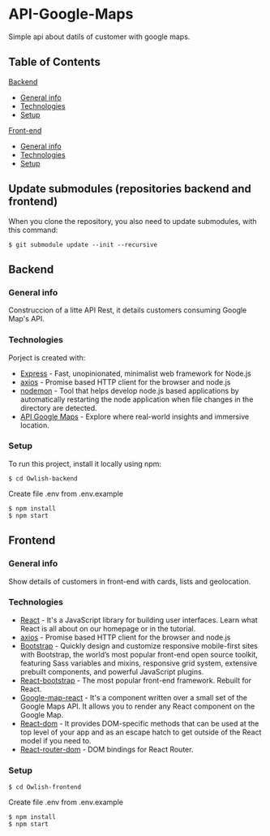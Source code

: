 
# API-Google-Maps
Simple api about datils of customer with google maps.

## Table of Contents
[Backend](#backend)
* [General info](#general-info)
* [Technologies](#technologies)
* [Setup](#setup)

[Front-end](#front-end)
* [General info](#general-info)
* [Technologies](#technologies)
* [Setup](#setup)

## Update submodules (repositories backend and frontend)
When you clone the repository, you also need to update submodules, with this command:
```
$ git submodule update --init --recursive
```

## Backend
### General info
Construccion of a litte API Rest, it details customers consuming Google Map's API.

### Technologies
Porject is created with:
* [Express](http://expressjs.com/) - Fast, unopinionated, minimalist web framework for Node.js
* [axios](https://www.npmjs.com/package/axios) - Promise based HTTP client for the browser and node.js
* [nodemon](https://nodemon.io/) - Tool that helps develop node.js based applications by automatically restarting the node application when file changes in the directory are detected.
* [API Google Maps](https://cloud.google.com/maps-platform/) - Explore where real-world insights and immersive location.

### Setup
To run this project, install it locally using npm:

```
$ cd Owlish-backend
```

Create file .env from .env.example

```
$ npm install
$ npm start
```

## Frontend
### General info
Show details of customers in front-end with cards, lists and geolocation.

### Technologies
* [React](https://reactjs.org/) - It's a JavaScript library for building user interfaces. Learn what React is all about on our homepage or in the tutorial.
* [axios](https://www.npmjs.com/package/axios) - Promise based HTTP client for the browser and node.js
* [Bootstrap](https://getbootstrap.com/) - Quickly design and customize responsive mobile-first sites with Bootstrap, the world’s most popular front-end open source toolkit, featuring Sass variables and mixins, responsive grid system, extensive prebuilt components, and powerful JavaScript plugins.
* [React-bootstrap](https://react-bootstrap.github.io/) - The most popular front-end framework. Rebuilt for React.
* [Google-map-react](https://www.npmjs.com/package/google-map-react) - It's a component written over a small set of the Google Maps API. It allows you to render any React component on the Google Map.
* [React-dom](https://reactjs.org/docs/react-dom.html) - It provides DOM-specific methods that can be used at the top level of your app and as an escape hatch to get outside of the React model if you need to.
* [React-router-dom](https://www.npmjs.com/package/react-router-dom) - DOM bindings for React Router.

### Setup
```
$ cd Owlish-frontend
```

Create file .env from .env.example

```
$ npm install
$ npm start
```
